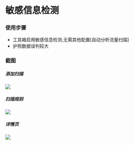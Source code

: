 # 敏感信息检测

### 使用步骤
- 工具箱启用敏感信息检测,无需其他配置[自动分析流量扫描]
- 护照数据误判较大

### 截图
##### 添加扫描
![](/passivescan/sensiveCheck/sensiveButton.jpg)

##### 扫描规则
![](/passivescan/sensiveCheck/sensiveRule.jpg)

##### 详情页
![](/passivescan/sensiveCheck/sensiveDetail.jpg)



